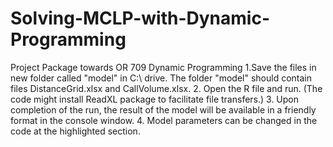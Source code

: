 # Solving-MCLP-with-Dynamic-Programming
Project Package towards OR 709 Dynamic Programming
1.Save the files in new folder called "model" in C:\ drive. The folder "model" should contain files DistanceGrid.xlsx and CallVolume.xlsx.
2. Open the R file and run. (The code might install ReadXL package to facilitate file transfers.)
3. Upon completion of the run, the result of the model will be available in a friendly format in the console window. 
4. Model parameters can be changed in the code at the highlighted section.
